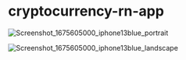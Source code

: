 # cryptocurrency-rn-app

![Screenshot_1675605000_iphone13blue_portrait](https://user-images.githubusercontent.com/95513071/216833772-3e46ba14-e349-42df-9e39-a33ec34772e4.png)

![Screenshot_1675605000_iphone13blue_landscape](https://user-images.githubusercontent.com/95513071/216833762-b057a1c5-0103-4626-ad05-543e0de6535c.png)
